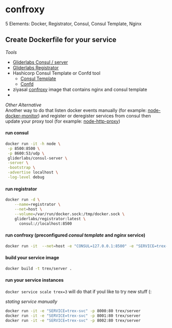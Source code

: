 # confroxy
5 Elements:  Docker, Registrator, Consul, Consul Template, Nginx

## Create Dockerfile for your service

*Tools*
 - [Gliderlabs Consul / server](https://github.com/gliderlabs/docker-consul)
 - [Gliderlabs Registrator](https://github.com/gliderlabs/registrator)
 - Hashicorp Consul Template or Confd tool
    - [Consul Template](https://github.com/hashicorp/consul-template)
    - [Confd](https://github.com/kelseyhightower/confd)
 - ziyasal [confroxy](https://github.com/ziyasal/confroxy) image that contains nginx and consul template 
 - 
 
_Other Alternative_  
Another way to do that listen docker events manually (for example: [node-docker-monitor](https://github.com/Beh01der/node-docker-monitor))
and register or deregister services from consul then update your proxy tool (for example: [node-http-proxy](https://github.com/nodejitsu/node-http-proxy))


#### run consul

```sh
docker run -it -h node \
 -p 8500:8500 \
 -p 8600:53/udp \
 gliderlabs/consul-server \
 -server \
 -bootstrap \
 -advertise localhost \
 -log-level debug
```

####  run registrator

```sh
docker run -d \
    --name=registrator \
    --net=host \
    --volume=/var/run/docker.sock:/tmp/docker.sock \
    gliderlabs/registrator:latest \
      consul://localhost:8500

```

####  run confroxy (preconfigured _consul template_ and _nginx_ service)

```sh
docker run -it  --net=host -e "CONSUL=127.0.0.1:8500" -e "SERVICE=trex-svc" -p 80:80 confroxy
```

####  build your service image

```sh
docker build -t trex/server .
```
####  run your service instances

`docker service scale trex=3` will do that if youl like to try new stuff (:

_stating service manually_
```sh
docker run -it -e "SERVICE=trex-svc" -p 8000:80 trex/server
docker run -it -e "SERVICE=trex-svc" -p 8001:80 trex/server
docker run -it -e "SERVICE=trex-svc" -p 8002:80 trex/server
```

